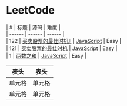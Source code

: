 # LeetCode

|   #   |   标题   |   源码   |   难度   |  
| ------ | ------ | ------ |  
| 122 | [买卖股票的最佳时机II](https://leetcode-cn.com/problems/best-time-to-buy-and-sell-stock-ii/description/) | [JavaScript](https://github.com/jiangx831/LeetCode/blob/master/Array/122.%E4%B9%B0%E5%8D%96%E8%82%A1%E7%A5%A8%E7%9A%84%E6%9C%80%E4%BD%B3%E6%97%B6%E6%9C%BA-ii.js) | Easy |   
| 121 | [买卖股票的最佳时机](https://leetcode-cn.com/problems/best-time-to-buy-and-sell-stock/description/) | [JavaScript](https://github.com/jiangx831/LeetCode/blob/master/Array/121.%E4%B9%B0%E5%8D%96%E8%82%A1%E7%A5%A8%E7%9A%84%E6%9C%80%E4%BD%B3%E6%97%B6%E6%9C%BA.js) | Easy |  
| 1 | [两数之和](https://leetcode-cn.com/problems/two-sum/description/) | [JavaScript](https://github.com/jiangx831/LeetCode/blob/master/Array/1.%E4%B8%A4%E6%95%B0%E4%B9%8B%E5%92%8C.js) | Easy |  

|  表头   | 表头  |
|  ----  | ----  |
| 单元格  | 单元格 |
| 单元格  | 单元格 |